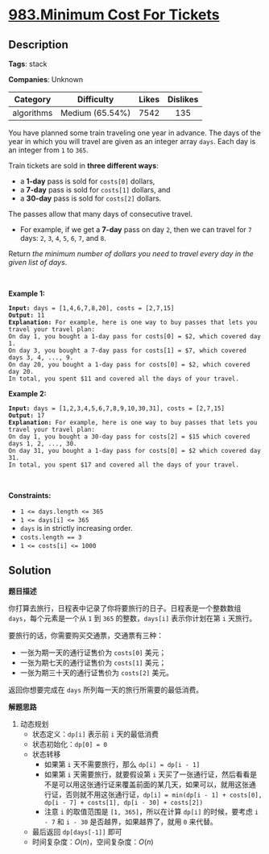 # [983.Minimum Cost For Tickets](https://leetcode.com/problems/minimum-cost-for-tickets/description/)

## Description

**Tags**: stack

**Companies**: Unknown

|  Category  |   Difficulty    | Likes | Dislikes |
| :--------: | :-------------: | :---: | :------: |
| algorithms | Medium (65.54%) | 7542  |   135    |

<p>You have planned some train traveling one year in advance. The days of the year in which you will travel are given as an integer array <code>days</code>. Each day is an integer from <code>1</code> to <code>365</code>.</p>
<p>Train tickets are sold in <strong>three different ways</strong>:</p>
<ul>
  <li>a <strong>1-day</strong> pass is sold for <code>costs[0]</code> dollars,</li>
  <li>a <strong>7-day</strong> pass is sold for <code>costs[1]</code> dollars, and</li>
  <li>a <strong>30-day</strong> pass is sold for <code>costs[2]</code> dollars.</li>
</ul>
<p>The passes allow that many days of consecutive travel.</p>
<ul>
  <li>For example, if we get a <strong>7-day</strong> pass on day <code>2</code>, then we can travel for <code>7</code> days: <code>2</code>, <code>3</code>, <code>4</code>, <code>5</code>, <code>6</code>, <code>7</code>, and <code>8</code>.</li>
</ul>
<p>Return <em>the minimum number of dollars you need to travel every day in the given list of days</em>.</p>
<p>&nbsp;</p>
<p><strong class="example">Example 1:</strong></p>
<pre><code><strong>Input:</strong> days = [1,4,6,7,8,20], costs = [2,7,15]
<strong>Output:</strong> 11
<strong>Explanation:</strong> For example, here is one way to buy passes that lets you travel your travel plan:
On day 1, you bought a 1-day pass for costs[0] = $2, which covered day 1.
On day 3, you bought a 7-day pass for costs[1] = $7, which covered days 3, 4, ..., 9.
On day 20, you bought a 1-day pass for costs[0] = $2, which covered day 20.
In total, you spent $11 and covered all the days of your travel.</code></pre>
<p><strong class="example">Example 2:</strong></p>
<pre><code><strong>Input:</strong> days = [1,2,3,4,5,6,7,8,9,10,30,31], costs = [2,7,15]
<strong>Output:</strong> 17
<strong>Explanation:</strong> For example, here is one way to buy passes that lets you travel your travel plan:
On day 1, you bought a 30-day pass for costs[2] = $15 which covered days 1, 2, ..., 30.
On day 31, you bought a 1-day pass for costs[0] = $2 which covered day 31.
In total, you spent $17 and covered all the days of your travel.</code></pre>
<p>&nbsp;</p>
<p><strong>Constraints:</strong></p>
<ul>
  <li><code>1 &lt;= days.length &lt;= 365</code></li>
  <li><code>1 &lt;= days[i] &lt;= 365</code></li>
  <li><code>days</code> is in strictly increasing order.</li>
  <li><code>costs.length == 3</code></li>
  <li><code>1 &lt;= costs[i] &lt;= 1000</code></li>
</ul>

## Solution

**题目描述**

你打算去旅行，日程表中记录了你将要旅行的日子。日程表是一个整数数组 `days`，每个元素是一个从 `1` 到 `365` 的整数，`days[i]` 表示你计划在第 `i` 天旅行。

要旅行的话，你需要购买交通票，交通票有三种：

- 一张为期一天的通行证售价为 `costs[0]` 美元；
- 一张为期七天的通行证售价为 `costs[1]` 美元；
- 一张为期三十天的通行证售价为 `costs[2]` 美元。

返回你想要完成在 `days` 所列每一天的旅行所需要的最低消费。

**解题思路**

1. 动态规划
   - 状态定义：`dp[i]` 表示前 `i` 天的最低消费
   - 状态初始化：`dp[0] = 0`
   - 状态转移
     - 如果第 `i` 天不需要旅行，那么 `dp[i] = dp[i - 1]`
     - 如果第 `i` 天需要旅行，就要假设第 `i` 天买了一张通行证，然后看看是不是可以用这张通行证来覆盖前面的某几天，如果可以，就用这张通行证，否则就不用这张通行证，`dp[i] = min(dp[i - 1] + costs[0], dp[i - 7] + costs[1], dp[i - 30] + costs[2])`
     - 注意 `i` 的取值范围是 `[1, 365]`，所以在计算 `dp[i]` 的时候，要考虑 `i - 7` 和 `i - 30` 是否越界，如果越界了，就用 `0` 来代替。
   - 最后返回 `dp[days[-1]]` 即可
   - 时间复杂度：$O(n)$，空间复杂度：$O(n)$
